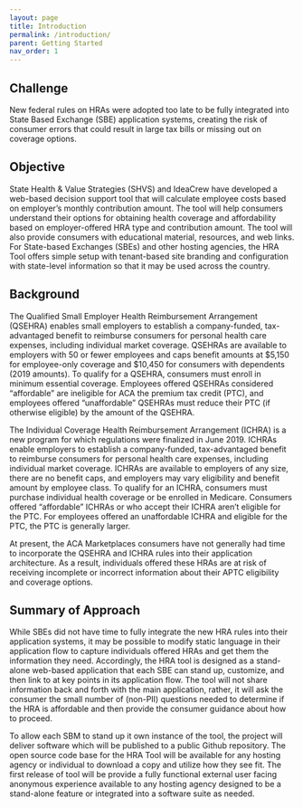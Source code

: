 ```yaml
---
layout: page
title: Introduction
permalink: /introduction/
parent: Getting Started
nav_order: 1
---
```


## Challenge

New federal rules on HRAs were adopted too late to be fully integrated into State Based Exchange (SBE) application systems, creating the risk of consumer errors that could result in large tax bills or missing out on coverage options. 

## Objective

State Health & Value Strategies (SHVS) and IdeaCrew have developed a web-based decision support tool that will calculate employee costs based on employer’s monthly contribution amount. The tool will help consumers understand their options for obtaining health coverage and affordability based on employer-offered HRA type and contribution amount. The tool will also provide consumers with educational material, resources, and web links. 
For State-based Exchanges (SBEs) and other hosting agencies, the HRA Tool offers simple setup with tenant-based site branding and configuration with state-level information so that it may be used across the country. 

## Background

The Qualified Small Employer Health Reimbursement Arrangement (QSEHRA) enables small employers to establish a company-funded, tax-advantaged benefit to reimburse consumers for personal health care expenses, including individual market coverage. QSEHRAs are available to employers with 50 or fewer employees and caps benefit amounts at $5,150 for employee-only coverage and $10,450 for consumers with dependents (2019 amounts). To qualify for a QSEHRA, consumers must enroll in minimum essential coverage. Employees offered QSEHRAs considered “affordable” are ineligible for ACA the premium tax credit (PTC), and employees offered “unaffordable” QSEHRAs must reduce their PTC (if otherwise eligible) by the amount of the QSEHRA.

The Individual Coverage Health Reimbursement Arrangement (ICHRA) is a new program for which regulations were finalized in June 2019. ICHRAs enable employers to establish a company-funded, tax-advantaged benefit to reimburse consumers for personal health care expenses, including individual market coverage. ICHRAs are available to employers of any size, there are no benefit caps, and employers may vary eligibility and benefit amount by employee class. To qualify for an ICHRA, consumers must purchase individual health coverage or be enrolled in Medicare. Consumers offered “affordable” ICHRAs or who accept their ICHRA aren’t eligible for the PTC. For employees offered an unaffordable ICHRA and eligible for the PTC, the PTC is generally larger.

At present, the ACA Marketplaces consumers have not generally had time to incorporate the QSEHRA and ICHRA rules into their application architecture.  As a result, individuals offered these HRAs are at risk of receiving incomplete or incorrect information about their APTC eligibility and coverage options. 

## Summary of Approach

While SBEs did not have time to fully integrate the new HRA rules into their application systems, it may be possible to modify static language in their application flow to capture individuals offered HRAs and get them the information they need.  Accordingly, the HRA tool is designed as a stand-alone web-based application that each SBE can stand up, customize, and then link to at key points in its application flow.  The tool will not share information back and forth with the main application, rather, it will ask the consumer the small number of (non-PII) questions needed to determine if the HRA is affordable and then provide the consumer guidance about how to proceed.

To allow each SBM to stand up it own instance of the tool, the project will deliver software which will be published to a public Github repository. The open source code base for the HRA Tool will be available for any hosting agency or individual to download a copy and utilize how they see fit. The first release of tool will be provide a fully functional external user facing anonymous experience available to any hosting agency designed to be a stand-alone feature or integrated into a software suite as needed.

